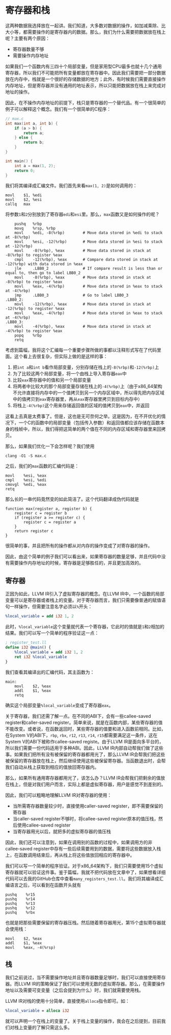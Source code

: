 # 寄存器和栈

这两种数据我选择放在一起讲。我们知道，大多数对数据的操作，如加减乘除、比大小等，都需要操作的是寄存器内的数据。那么，我们为什么需要把数据放在栈上呢？主要有两个原因：

* 寄存器数量不够
* 需要操作内存地址

如果我们一个函数内有三四十个局部变量，但是家用型CPU最多也就十几个通用寄存器，所以我们不可能把所有变量都放在寄存器中。因此我们需要把一部分数据放在内存中，栈就是一个很好的存储数据的地方；此外，有时候我们需要直接操作内存地址，但是寄存器并没有通用的地址表示，所以只能把数据放在栈上来完成对地址的操作。

因此，在不操作内存地址的前提下，栈只是寄存器的一个替代品。有一个很简单的例子可以解释这个概念。我们有一个很简单的C程序：

```c
// max.c
int max(int a, int b) {
    if (a > b) {
        return a;
    } else {
        return b;
    }
}

int main() {
    int a = max(1, 2);
    return 0;
}
```

我们将其编译成汇编文件。我们首先来看`max(1, 2)`是如何调用的：

```x86asm
movl    $1, %edi
movl    $2, %esi
callq   max
```

将参数`1`和`2`分别放到了寄存器`edi`和`esi`里。那么，`max`函数又是如何操作的呢？

```x86asm
    pushq   %rbp
    movq    %rsp, %rbp
    movl    %edi, -8(%rbp)        # Move data stored in %edi to stack at -8(%rbp)
    movl    %esi, -12(%rbp)       # Move data stored in %esi to stack at -12(%rbp)
    movl    -8(%rbp), %eax        # Move data stored in stack at -8(%rbp) to register %eax
    cmpl    -12(%rbp), %eax       # Compare data stored in stack at -12(%rbp) with data stored in %eax
    jle     .LBB0_2               # If compare result is less than or equal to, then go to label LBB0_2
    movl    -8(%rbp), %eax        # Move data stored in stack at -8(%rbp) to register %eax
    movl    %eax, -4(%rbp)        # Move data stored in %eax to stack at -4(%rbp)
    jmp     .LBB0_3               # Go to label LBB0_3
.LBB0_2:
    movl    -12(%rbp), %eax       # Move data stored in stack at -12(%rbp) to register %eax
    movl    %eax, -4(%rbp)        # Move data stored in %eax to stack at -4(%rbp)
.LBB0_3:
    movl    -4(%rbp), %eax        # Move data stored in stack at -4(%rbp) to register %eax
    popq    %rbp
    retq
```

考虑到篇幅，我将这个汇编每一个重要步骤所做的事都以注释形式写在了代码里面。这个看上去很复杂，但实际上做的是这样的事：

1. 把`int a`和`int b`看作局部变量，分别存储在栈上的`-8(%rbp)`和`-12(%rbp)`上
2. 为了比较这两个局部变量，将一个由栈上导入寄存器`eax`中
3. 比较`eax`寄存器中的值和另一个局部变量
4. 将两者中比较大的那个局部变量存储在栈上的`-4(%rbp)`上（由于x86_64架构不允许直接将内存中的一个值拷贝到另一个内存区域中，所以得先把内存区域中的值拷贝到`eax`寄存器里，再从`eax`寄存器里拷贝到目标内存中）
5. 将栈上`-4(%rbp)`这个用来存储返回值的区域的值拷贝到`eax`中，并返回

这看上去真是太费事了。但是，这也是无可奈何之举。这是因为，在不开优化的情况下，一个C的函数中的局部变量（包括传入参数）和返回值都应该存储在函数本身的栈帧中，所以，我们得把这简单的两个值在不同的内存区域和寄存器里来回拷贝。

那么，如果我们优化一下会怎样呢？我们使用

```shell
clang -O1 -S max.c
```

之后，我们的`max`函数的汇编代码是：

```x86asm
movl    %esi, %eax
cmpl    %esi, %edi
cmovgl  %edi, %eax
retq
```

那么长的一串代码竟然变的如此简洁了。这个代码翻译成伪代码就是

```pseudocode
function max(register a, register b) {
    register c = register b
    if (register a >= register c) {
        register c = register a
    }
    return register c
}
```

很简单的事，并且把所有的操作都从对内存的操作变成了对寄存器的操作。

因此，由这个简单的例子我们可以看出来，如果寄存器的数量足够，并且代码中没有需要操作内存地址的时候，寄存器是足够胜任的，并且更加高效的。

## 寄存器

正因为如此，LLVM IR引入了虚拟寄存器的概念。在LLVM IR中，一个函数的局部变量可以是寄存器或者栈上的变量。对于寄存器而言，我们只需要像普通的赋值语句一样操作，但需要注意名字必须以`%`开头：

```llvm
%local_variable = add i32 1, 2
```

此时，`%local_variable`这个变量就代表一个寄存器，它此时的值就是`1`和`2`相加的结果。我们可以写一个简单的程序验证这一点：

```llvm
; register_test.ll
define i32 @main() {
    %local_variable = add i32 1, 2
    ret i32 %local_variable
}
```

我们查看其编译出的汇编代码，其主函数为：

```x86asm
main:
    movl    $2, %eax
    addl    $1, %eax
    retq
```

确实这个局部变量`%local_variable`变成了寄存器`eax`。

关于寄存器，我们还需了解一点。在不同的ABI下，会有一些callee-saved register和caller-saved register。简单来说，就是在函数内部，某些寄存器的值不能改变。或者说，在函数返回时，某些寄存器的值要和进入函数前相同。比如，在System V的ABI下，`rbp`, `rbx`, `r12`, `r13`, `r14`, `r15`都需要满足这一条件，这在System V的ABI下被称作callee-saved registe。由于LLVM IR是面向多平台的，所以我们需要一份代码适用于多种ABI。因此，LLVM IR内部自动帮我们做了这些事。如果我们把所有没有被保留的寄存器都用光了，那么LLVM IR会帮我们把这些被保留的寄存器放在栈上，然后继续使用这些被保留寄存器。当函数退出时，会帮我们自动从栈上获取到相应的值放回寄存器内。

那么，如果所有通用寄存器都用光了，该怎么办？LLVM IR会帮我们把剩余的值放在栈上，但是对我们用户而言，实际上都是虚拟寄存器，用户是感觉不到差别的。

因此，我们可以粗略地理解LLVM IR对寄存器的使用：

* 当所需寄存器数量较少时，直接使用caller-saved register，即不需要保留的寄存器
* 当caller-saved register不够时，将callee-saved register原本的值压栈，然后使用callee-saved register
* 当寄存器用光以后，就把多的虚拟寄存器的值压栈

因此，我们还可以注意到，如果在调用别的函数的过程中，如果调用方的非callee-saved register中存有一些后续需要用到的数据，需要将这些数据放入栈上，在函数调用结束后，再从栈上将这些值放回相应的寄存器中。

我们可以写一个简单的程序验证。对于x86_64架构下，我们只需要使用15个虚拟寄存器就可以验证这件事。鉴于篇幅，我就不把代码放在文章中了，如果想看详细代码可以去我的GitHub仓库中查看`many_registers_test.ll`。我们将其编译成汇编语言之后，可以看到在函数开头就有

```x86asm
pushq    %r15
pushq    %r14
pushq    %r13
pushq    %r12
pushq    %rbx
```

也就是把那些需要保留的寄存器压栈。然后随着寄存器用光，第15个虚拟寄存器就会使用栈：

```x86asm
movl    $2, %eax
addl    $1, %eax
movl    %eax, -4(%rsp)
```

## 栈

我们之前说过，当不需要操作地址并且寄存器数量足够时，我们可以直接使用寄存器。而LLVM IR的策略保证了我们可以使用无数的虚拟寄存器。那么，在需要操作地址以及需要可变变量（之后会提到为什么）时，我们就需要使用栈。

LLVM IR对栈的使用十分简单，直接使用`alloca`指令即可。如：

```llvm
%local_variable = alloca i32
```

就可以声明一个在栈上的变量了。关于栈上变量的操作，我会在之后提到，目前我们对栈上变量的了解只需这么多。
